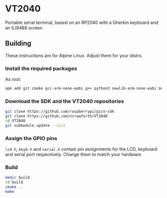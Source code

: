 # VT2040
Portable serial terminal, based on an RP2040 with a Gherkin keyboard and an ILI9488 screen

## Building

These instructions are for Alpine Linux. Adjust them for your distro.

### Install the required packages
As root:
```sh
apk add git cmake gcc-arm-none-eabi g++ python3 newlib-arm-none-eabi make
```

### Download the SDK and the VT2040 repositories
```sh
git clone https://github.com/raspberrypi/pico-sdk
git clone https://github.com/ncrawforth/VT2040
cd VT2040
git submodule update --init
```

### Assign the GPIO pins
``lcd.h``, ``keyb.h`` and ``serial.h`` contain pin assignments for the LCD, keyboard and serial port respectively. Change them to match your hardware.

### Build
```sh
mkdir build
cd build
cmake ..
make
```
